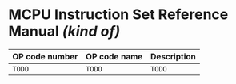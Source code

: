 # MCPU Instruction Set Reference Manual  _(kind of)_

| OP code number | OP code name | Description |
|----------------|--------------| ------|
| `TODO` | `TODO` | `TODO` |